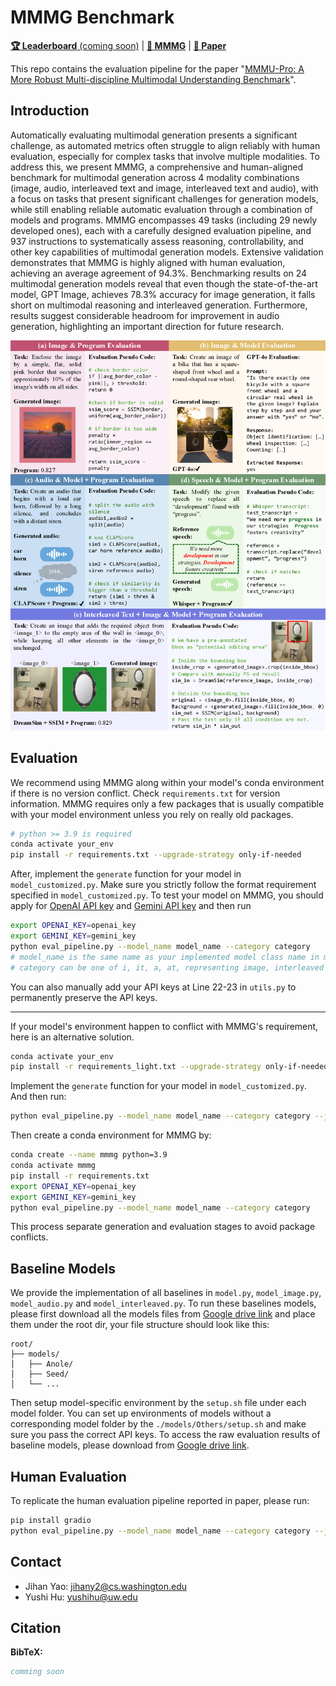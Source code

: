 # MMMG Benchmark

[**🏆 Leaderboard** (coming soon)]() | [**🤗 MMMG**](https://huggingface.co/datasets/UW-FMRL2/MMMG) | [**📖 Paper**]()

This repo contains the evaluation pipeline for the paper "[MMMU-Pro: A More Robust Multi-discipline Multimodal Understanding Benchmark]()".

[//]: # (## 🔔News)

[//]: # ()
[//]: # (- **🔥[2024-09-05] Introducing [MMMU-Pro]&#40;https://arxiv.org/abs/2409.02813&#41;, a robust version of MMMU benchmark for multimodal AI evaluation! 🚀**)

[//]: # (- **🚀[2024-01-31]: We added Human Expert performance on the [Leaderboard]&#40;https://mmmu-benchmark.github.io/#leaderboard&#41;!🌟**)

[//]: # (- **🔥[2023-12-04]: Our evaluation server for test set is now availble on [EvalAI]&#40;https://eval.ai/web/challenges/challenge-page/2179/overview&#41;. We welcome all submissions and look forward to your participation! 😆**)

## Introduction

Automatically evaluating multimodal generation presents a significant challenge, as automated metrics often struggle to align reliably with human evaluation, especially for complex tasks that involve multiple modalities. To address this, we present MMMG, a comprehensive and human-aligned benchmark for multimodal generation across 4 modality combinations (image, audio, interleaved text and image, interleaved text and audio), with a focus on tasks that present significant challenges for generation models, while still enabling reliable automatic evaluation through a combination of models and programs. MMMG encompasses 49 tasks (including 29 newly developed ones), each with a carefully designed evaluation pipeline, and 937 instructions to systematically assess reasoning, controllability, and other key capabilities of multimodal generation models. Extensive validation demonstrates that MMMG is highly aligned with human evaluation, achieving an average agreement of 94.3%. Benchmarking results on 24 multimodal generation models reveal that even though the state-of-the-art model, GPT Image, achieves 78.3% accuracy for image generation, it falls short on multimodal reasoning and interleaved generation. Furthermore, results suggest considerable headroom for improvement in audio generation, highlighting an important direction for future research.

![Alt text](assets/main.png)

## Evaluation

We recommend using MMMG along within your model's conda environment if there is no version conflict. Check `requirements.txt` for version information. MMMG requires only a few packages that is usually compatible with your model environment unless you rely on really old packages.
```bash
# python >= 3.9 is required
conda activate your_env
pip install -r requirements.txt --upgrade-strategy only-if-needed
```
After, implement the `generate` function for your model in `model_customized.py`. Make sure you strictly follow the format requirement specified in `model_customized.py`. To test your model on MMMG, you should apply for [OpenAI API key](https://platform.openai.com/api-keys) and [Gemini API key](https://ai.google.dev/gemini-api/docs/api-key) and then run
```bash
export OPENAI_KEY=openai_key
export GEMINI_KEY=gemini_key
python eval_pipeline.py --model_name model_name --category category
# model_name is the same name as your implemented model class name in model_customized.py
# category can be one of i, it, a, at, representing image, interleaved image-text, sound + music and speech + interleaved speech-text generation.
```
You can also manually add your API keys at Line 22-23 in `utils.py` to permanently preserve the API keys.

---
If your model's environment happen to conflict with MMMG's requirement, here is an alternative solution.
```bash
conda activate your_env
pip install -r requirements_light.txt --upgrade-strategy only-if-needed
```
Implement the `generate` function for your model in `model_customized.py`. And then run:
```bash
python eval_pipeline.py --model_name model_name --category category --job none
```
Then create a conda environment for MMMG by:
```bash
conda create --name mmmg python=3.9
conda activate mmmg
pip install -r requirements.txt
export OPENAI_KEY=openai_key
export GEMINI_KEY=gemini_key
python eval_pipeline.py --model_name model_name --category category
```
This process separate generation and evaluation stages to avoid package conflicts.

## Baseline Models
We provide the implementation of all baselines in `model.py`, `model_image.py`, `model_audio.py` and `model_interleaved.py`. To run these baselines models, please first download all the models files from [Google drive link]() and place them under the root dir, your file structure should look like this:
```aiignore
root/
├── models/
│   ├── Anole/
│   ├── Seed/
│   └── ...
```
Then setup model-specific environment by the `setup.sh` file under each model folder. You can set up environments of models without a corresponding model folder by the `./models/Others/setup.sh` and make sure you pass the correct API keys.
To access the raw evaluation results of baseline models, please download from [Google drive link]().
## Human Evaluation
To replicate the human evaluation pipeline reported in paper, please run:
```bash
pip install gradio
python eval_pipeline.py --model_name model_name --category category --job human
```

## Contact
- Jihan Yao: jihany2@cs.washington.edu
- Yushi Hu: yushihu@uw.edu

## Citation

**BibTeX:**
```bibtex
comming soon
```